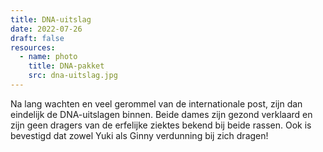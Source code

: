 ```yaml
---
title: DNA-uitslag
date: 2022-07-26
draft: false
resources:
  - name: photo
    title: DNA-pakket
    src: dna-uitslag.jpg
---
```


Na lang wachten en veel gerommel van de internationale post, zijn dan eindelijk de DNA-uitslagen binnen.
Beide dames zijn gezond verklaard en zijn geen dragers van de erfelijke ziektes bekend bij beide rassen.
Ook is bevestigd dat zowel Yuki als Ginny verdunning bij zich dragen!
